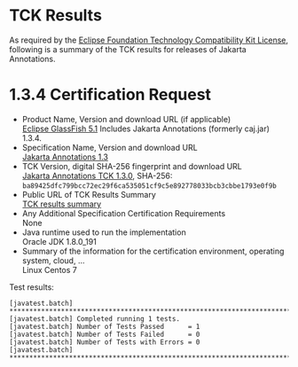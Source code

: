 TCK Results
===========

As required by the
[Eclipse Foundation Technology Compatibility Kit License](https://www.eclipse.org/legal/tck.php),
following is a summary of the TCK results for releases of Jakarta Annotations.

# 1.3.4 Certification Request

- Product Name, Version and download URL (if applicable) \
  [Eclipse GlassFish 5.1](https://www.eclipse.org/downloads/download.php?file=/glassfish/glassfish-5.1.0.zip)
  Includes Jakarta Annotations (formerly caj.jar) 1.3.4.
- Specification Name, Version and download URL \
  [Jakarta Annotations 1.3](https://jakarta.ee/specifications/annotations/1.3)
- TCK Version, digital SHA-256 fingerprint and download URL \
  [Jakarta Annotations TCK 1.3.0](http://download.eclipse.org/ee4j/jakartaee-tck/jakartaee8-eftl/promoted/eclipse-annotations-tck-1.3.0.zip), SHA-256: `ba89425dfc799bcc72ec29f6ca535051cf9c5e892778033bcb3cbbe1793e0f9b`
- Public URL of TCK Results Summary \
  [TCK results summary](TCK-Results.html)
- Any Additional Specification Certification Requirements \
  None
- Java runtime used to run the implementation \
  Oracle JDK 1.8.0_191
- Summary of the information for the certification environment, operating system, cloud, ... \
  Linux Centos 7


Test results:

```
[javatest.batch] ********************************************************************************
[javatest.batch] Completed running 1 tests.
[javatest.batch] Number of Tests Passed      = 1
[javatest.batch] Number of Tests Failed      = 0
[javatest.batch] Number of Tests with Errors = 0
[javatest.batch] ********************************************************************************
```